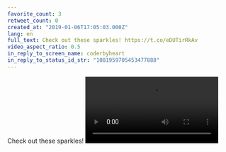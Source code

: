 ```yaml
---
favorite_count: 3
retweet_count: 0
created_at: "2019-01-06T17:05:03.000Z"
lang: en
full_text: Check out these sparkles! https://t.co/eDUTirRkAv
video_aspect_ratio: 0.5
in_reply_to_screen_name: coderbyheart
in_reply_to_status_id_str: "1081959705453477888"
---
```


Check out these sparkles!
![Embedded Video](https://twitter-media-coderbyheart.s3.eu-north-1.amazonaws.com/1081959845211893760-nlLa_wX0Ztro-tmL.mp4)
